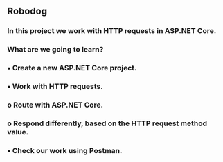 ## Robodog

### In this project we work with HTTP requests in ASP.NET Core.

### What are we going to learn?
### •	Create a new ASP.NET Core project.
### •	Work with HTTP requests.
###     o	Route with ASP.NET Core.
###     o	Respond differently, based on the HTTP request method value.
### •	Check our work using Postman.

